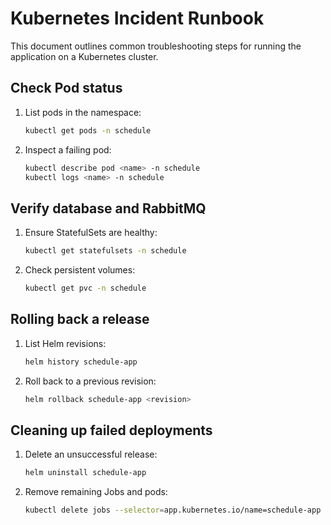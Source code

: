 # Kubernetes Incident Runbook

This document outlines common troubleshooting steps for running the application on a Kubernetes cluster.

## Check Pod status
1. List pods in the namespace:
   ```bash
   kubectl get pods -n schedule
   ```
2. Inspect a failing pod:
   ```bash
   kubectl describe pod <name> -n schedule
   kubectl logs <name> -n schedule
   ```

## Verify database and RabbitMQ
1. Ensure StatefulSets are healthy:
   ```bash
   kubectl get statefulsets -n schedule
   ```
2. Check persistent volumes:
   ```bash
   kubectl get pvc -n schedule
   ```

## Rolling back a release
1. List Helm revisions:
   ```bash
   helm history schedule-app
   ```
2. Roll back to a previous revision:
   ```bash
   helm rollback schedule-app <revision>
   ```

## Cleaning up failed deployments
1. Delete an unsuccessful release:
   ```bash
   helm uninstall schedule-app
   ```
2. Remove remaining Jobs and pods:
   ```bash
   kubectl delete jobs --selector=app.kubernetes.io/name=schedule-app -n schedule
   ```
